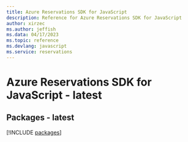 ```yaml
---
title: Azure Reservations SDK for JavaScript
description: Reference for Azure Reservations SDK for JavaScript
author: xirzec
ms.author: jeffish
ms.data: 04/17/2023
ms.topic: reference
ms.devlang: javascript
ms.service: reservations
---
```

# Azure Reservations SDK for JavaScript - latest
## Packages - latest
[!INCLUDE [packages](reservations-index.md)]